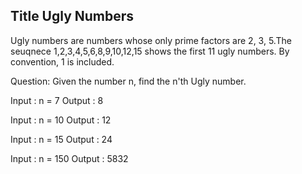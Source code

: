 ## Title Ugly Numbers

Ugly numbers are numbers whose only prime factors are 2, 3, 5.The seuqnece 1,2,3,4,5,6,8,9,10,12,15 shows the first 11 ugly numbers. By convention, 1 is included. 

Question: Given the number n, find the n'th Ugly number. 

Input  : n = 7
Output : 8

Input  : n = 10
Output : 12

Input  : n = 15
Output : 24

Input  : n = 150
Output : 5832